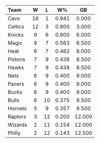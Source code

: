 | Team                             |  W  |  L  |  W%   |   GB   |
|:---------------------------------|:---:|:---:|:-----:|:------:|
| [](/r/clevelandcavs) Cavs        | 16  |  1  | 0.941 | 0.000  |
| [](/r/bostonceltics) Celtics     | 12  |  3  | 0.800 | 3.000  |
| [](/r/nyknicks) Knicks           |  9  |  6  | 0.600 | 6.000  |
| [](/r/orlandomagic) Magic        |  9  |  7  | 0.563 | 6.500  |
| [](/r/heat) Heat                 |  6  |  7  | 0.462 | 8.000  |
| [](/r/detroitpistons) Pistons    |  7  |  9  | 0.438 | 8.500  |
| [](/r/atlantahawks) Hawks        |  7  |  9  | 0.438 | 8.500  |
| [](/r/gonets) Nets               |  6  |  9  | 0.400 | 9.000  |
| [](/r/pacers) Pacers             |  6  |  9  | 0.400 | 9.000  |
| [](/r/mkebucks) Bucks            |  6  |  9  | 0.400 | 9.000  |
| [](/r/chicagobulls) Bulls        |  6  | 10  | 0.375 | 9.500  |
| [](/r/charlottehornets) Hornets  |  5  |  9  | 0.357 | 9.500  |
| [](/r/torontoraptors) Raptors    |  3  | 12  | 0.200 | 12.000 |
| [](/r/washingtonwizards) Wizards |  2  | 11  | 0.154 | 12.000 |
| [](/r/sixers) Philly             |  2  | 12  | 0.143 | 12.500 |
